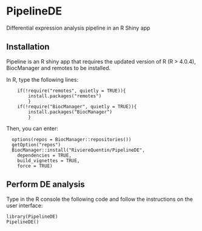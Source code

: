 # PipelineDE
Differential expression analysis pipeline in an R Shiny app

## Installation

Pipeline is an R shiny app that requires the updated version of R (R > 4.0.4), BiocManager and remotes to be installed. 

In R, type the following lines:
```
    if(!require("remotes", quietly = TRUE)){  
        install.packages("remotes")
        }
    if(!require("BiocManager", quietly = TRUE)){  
        install.packages("BiocManager")
        }
 ```
  
Then, you can enter:
```
  options(repos = BiocManager::repositories())
  getOption("repos")
  BiocManager::install("RiviereQuentin/PipelineDE",                     
    dependencies = TRUE,                     
    build_vignettes = TRUE,
    force = TRUE)
````
## Perform DE analysis

Type in the R console the following code and follow the instructions on the user interface:

````
library(PipelineDE)
PipelineDE()
````
